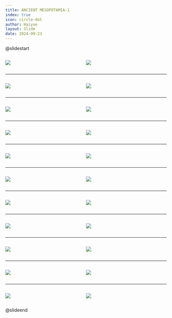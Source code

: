 ```yaml
---
title: ANCIENT MESOPOTAMIA-1
index: true
icon: circle-dot
author: Haiyue
layout: Slide
date: 2024-09-23
---
```

 
@slidestart

<div style="display:flex">
<div style="flex:1">

![](/reading/english/Level-Z/ANCIENT%20MESOPOTAMIA-1/001.webp)
</div>
<div style="flex:1">

![](/reading/english/Level-Z/ANCIENT%20MESOPOTAMIA-1/002.webp)
</div>
</div>

---

<div style="display:flex">
<div style="flex:1">

![](/reading/english/Level-Z/ANCIENT%20MESOPOTAMIA-1/003.webp)
</div>
<div style="flex:1">

![](/reading/english/Level-Z/ANCIENT%20MESOPOTAMIA-1/004.webp)
</div>
</div>

---

<div style="display:flex">
<div style="flex:1">

![](/reading/english/Level-Z/ANCIENT%20MESOPOTAMIA-1/005.webp)
</div>
<div style="flex:1">

![](/reading/english/Level-Z/ANCIENT%20MESOPOTAMIA-1/006.webp)
</div>
</div>

---

<div style="display:flex">
<div style="flex:1">

![](/reading/english/Level-Z/ANCIENT%20MESOPOTAMIA-1/007.webp)
</div>
<div style="flex:1">

![](/reading/english/Level-Z/ANCIENT%20MESOPOTAMIA-1/008.webp)
</div>
</div>

---

<div style="display:flex">
<div style="flex:1">

![](/reading/english/Level-Z/ANCIENT%20MESOPOTAMIA-1/009.webp)
</div>
<div style="flex:1">

![](/reading/english/Level-Z/ANCIENT%20MESOPOTAMIA-1/010.webp)
</div>
</div>

---

<div style="display:flex">
<div style="flex:1">

![](/reading/english/Level-Z/ANCIENT%20MESOPOTAMIA-1/011.webp)
</div>
<div style="flex:1">

![](/reading/english/Level-Z/ANCIENT%20MESOPOTAMIA-1/012.webp)
</div>
</div>

---

<div style="display:flex">
<div style="flex:1">

![](/reading/english/Level-Z/ANCIENT%20MESOPOTAMIA-1/013.webp)
</div>
<div style="flex:1">

![](/reading/english/Level-Z/ANCIENT%20MESOPOTAMIA-1/014.webp)
</div>
</div>

---

<div style="display:flex">
<div style="flex:1">

![](/reading/english/Level-Z/ANCIENT%20MESOPOTAMIA-1/015.webp)
</div>
<div style="flex:1">

![](/reading/english/Level-Z/ANCIENT%20MESOPOTAMIA-1/016.webp)
</div>
</div>

---

<div style="display:flex">
<div style="flex:1">

![](/reading/english/Level-Z/ANCIENT%20MESOPOTAMIA-1/017.webp)
</div>
<div style="flex:1">

![](/reading/english/Level-Z/ANCIENT%20MESOPOTAMIA-1/018.webp)
</div>
</div>

---

<div style="display:flex">
<div style="flex:1">

![](/reading/english/Level-Z/ANCIENT%20MESOPOTAMIA-1/019.webp)
</div>
<div style="flex:1">

![](/reading/english/Level-Z/ANCIENT%20MESOPOTAMIA-1/020.webp)
</div>
</div>

---

<div style="display:flex">
<div style="flex:1">

![](/reading/english/Level-Z/ANCIENT%20MESOPOTAMIA-1/021.webp)
</div>
<div style="flex:1">

![](/reading/english/Level-Z/ANCIENT%20MESOPOTAMIA-1/022.webp)
</div>
</div>

@slideend